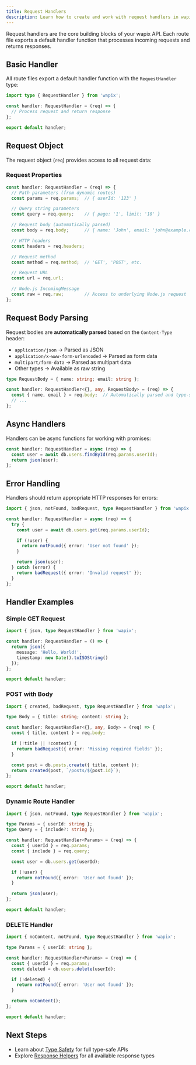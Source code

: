 ```yaml
---
title: Request Handlers
description: Learn how to create and work with request handlers in wapix
---
```


Request handlers are the core building blocks of your wapix API. Each route file exports a default handler function that processes incoming requests and returns responses.

## Basic Handler

All route files export a default handler function with the `RequestHandler` type:

```typescript
import type { RequestHandler } from 'wapix';

const handler: RequestHandler = (req) => {
  // Process request and return response
};

export default handler;
```

## Request Object

The request object (`req`) provides access to all request data:

### Request Properties

```typescript
const handler: RequestHandler = (req) => {
  // Path parameters (from dynamic routes)
  const params = req.params;  // { userId: '123' }

  // Query string parameters
  const query = req.query;    // { page: '1', limit: '10' }

  // Request body (automatically parsed)
  const body = req.body;      // { name: 'John', email: 'john@example.com' }

  // HTTP headers
  const headers = req.headers;

  // Request method
  const method = req.method;  // 'GET', 'POST', etc.

  // Request URL
  const url = req.url;

  // Node.js IncomingMessage
  const raw = req.raw;        // Access to underlying Node.js request
};
```

## Request Body Parsing

Request bodies are **automatically parsed** based on the `Content-Type` header:

- `application/json` → Parsed as JSON
- `application/x-www-form-urlencoded` → Parsed as form data
- `multipart/form-data` → Parsed as multipart data
- Other types → Available as raw string

```typescript
type RequestBody = { name: string; email: string };

const handler: RequestHandler<{}, any, RequestBody> = (req) => {
  const { name, email } = req.body;  // Automatically parsed and type-safe
  // ...
};
```

## Async Handlers

Handlers can be async functions for working with promises:

```typescript
const handler: RequestHandler = async (req) => {
  const user = await db.users.findById(req.params.userId);
  return json(user);
};
```

## Error Handling

Handlers should return appropriate HTTP responses for errors:

```typescript
import { json, notFound, badRequest, type RequestHandler } from 'wapix';

const handler: RequestHandler = async (req) => {
  try {
    const user = await db.users.get(req.params.userId);

    if (!user) {
      return notFound({ error: 'User not found' });
    }

    return json(user);
  } catch (error) {
    return badRequest({ error: 'Invalid request' });
  }
};
```

## Handler Examples

### Simple GET Request

```typescript
import { json, type RequestHandler } from 'wapix';

const handler: RequestHandler = () => {
  return json({
    message: 'Hello, World!',
    timestamp: new Date().toISOString()
  });
};

export default handler;
```

### POST with Body

```typescript
import { created, badRequest, type RequestHandler } from 'wapix';

type Body = { title: string; content: string };

const handler: RequestHandler<{}, any, Body> = (req) => {
  const { title, content } = req.body;

  if (!title || !content) {
    return badRequest({ error: 'Missing required fields' });
  }

  const post = db.posts.create({ title, content });
  return created(post, `/posts/${post.id}`);
};

export default handler;
```

### Dynamic Route Handler

```typescript
import { json, notFound, type RequestHandler } from 'wapix';

type Params = { userId: string };
type Query = { include?: string };

const handler: RequestHandler<Params> = (req) => {
  const { userId } = req.params;
  const { include } = req.query;

  const user = db.users.get(userId);

  if (!user) {
    return notFound({ error: 'User not found' });
  }

  return json(user);
};

export default handler;
```

### DELETE Handler

```typescript
import { noContent, notFound, type RequestHandler } from 'wapix';

type Params = { userId: string };

const handler: RequestHandler<Params> = (req) => {
  const { userId } = req.params;
  const deleted = db.users.delete(userId);

  if (!deleted) {
    return notFound({ error: 'User not found' });
  }

  return noContent();
};

export default handler;
```

## Next Steps

- Learn about [Type Safety](/core/type-safety/) for full type-safe APIs
- Explore [Response Helpers](/reference/response-helpers/) for all available response types
